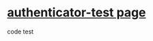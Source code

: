 
# [authenticator-test page](https://github.com/lordmikefin/authenticator-test)


<div id="totp-time-code">code test</div>

<div id="qr"></div>

<!--
https://github.com/jiangts/JS-OTP
https://github.com/jiangts/JS-OTP/raw/master/dist/jsOTP.js
-->
<!--
https://stackoverflow.com/questions/19285686/how-to-load-javascript-files-from-github-externally
Github is not a CDN  !!!

Using cdn.jsdelivr.net 
https://cdn.jsdelivr.net/gh/-username-/-repository-/-file-

For example pasing from 
  https://raw.github.com/myusername/myrepo/master/style.css
to
  https://cdn.jsdelivr.net/gh/myusername/myrepo/style.css
-->

<script src='https://cdn.jsdelivr.net/gh/jquery/jquery@3.6.0/dist/jquery.min.js'></script>

<script src='https://cdn.jsdelivr.net/gh/jiangts/JS-OTP/dist/jsOTP.js'></script>
<script>
// hotp
//var hotp = new jsOTP.hotp();
//var hmacCode = hotp.getOtp(OTPkey, counter);

// totp
var totp = new jsOTP.totp();
//var timeCode = totp.getOtp("f22cf12943336d8fe16335bb0cbc3f0d748aabb2");

//console.log("hotp: " + hotp);
//console.log("totp timeCode: " + timeCode);


function updateTimeCode() {
    let secret_hex = "f22cf12943336d8fe16335bb0cbc3f0d748aabb2";
    let secret_base32 = "7gbk755ey5kqdzowzhjso66mwznxdsfc";
    
    // Update the time code
    var timeCode = totp.getOtp(secret_base32);
    console.log("totp timeCode: " + timeCode);
    
    // Show time code in the div element
    $( "#totp-time-code" ).text(timeCode);
};

function repeatUpdateTimeCode() {
    updateTimeCode();
    
    setTimeout(function() {
        repeatUpdateTimeCode();
    }, 1000); // 1 sec
};
repeatUpdateTimeCode()

// Run code after page load
$(window).on('load', function() {
    // code here
});
</script>


<!--
TODO: generate 2fa qrcode

https://github.com/stefansundin/2fa-qr/blob/gh-pages/index.html

https://jwessel.github.io/totp-gauth-token/QR_generator.html
https://www.xanxys.net/totp/
-->

<script src="https://cdn.jsdelivr.net/gh/lrsjng/jquery-qrcode@v0.18.0/dist/jquery-qrcode.min.js"></script>
<script>

function generate_uri() {
  let secret_hex = "f22cf12943336d8fe16335bb0cbc3f0d748aabb2";
  let secret_base32 = "7gbk755ey5kqdzowzhjso66mwznxdsfc";
  
  //let s = `otpauth://totp/Label?secret=${secret_hex}&issuer=Issuer&algorithm=SHA1&digits=6&period=30`;
  let s = `otpauth://totp/TestSHA1?secret=${secret_base32}&issuer=Issuer&algorithm=SHA1&digits=6&period=30`;
  /*
  let s = `otpauth://${type.value}/${encodeURIComponent(label.value)}?secret=${secret.value.replace(/ /g, '')}`;
  if (issuer.value !== "") {
    s += `&issuer=${encodeURIComponent(issuer.value)}`;
  }
  if (type.value === "hotp") {
    s += `&counter=${counter.value || "0"}`;
  }
  if (advanced_options.checked) {
    s += `&algorithm=${algorithm.value}&digits=${digits.value}`;
    if (type.value === "totp") {
      s += `&period=${period.value || "30"}`;
    }
  }
  */
  return s;
}

function update_qr() {
  $("#qr").empty().qrcode({
    text: generate_uri(),
    size: 300,
  });
  /*
  $("#qr").empty().qrcode({
    text: uri.value,
    size: size.value,
  });

  if (label.value === "" && issuer.value === "") {
    app_label.textContent = "Issuer (label)";
  }
  else {
    app_label.textContent = issuer.value === "" ? label.value : `${issuer.value} (${label.value})`;
  }
  */
}

update_qr();
</script>







